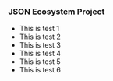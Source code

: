 ### JSON Ecosystem Project
- This is test 1 
- This is test 2
- This is test 3
- This is test 4
- This is test 5
- This is test 6
